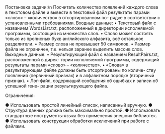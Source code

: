 Постановка задачи:/n
Посчитать количество появлений каждого слова в текстовом файле и вывести в текстовый файл результаты парами «слово» – «количество» в отсортированном по- рядке в соответствии с установленными требованиями.
Входные данные:
•	Текстовый файл с названием WordsList.txt, расположенный в директории исполняемой программы, состоящий из множества слов.
•	Слово может состоять только из прописных букв английского алфавита, всё остальное разделители.
•	Размер слова не превышает 50 символов.
•	Размер файла не ограничен, т.е. нельзя заранее выделить массив слов.
Выходные данные:
•	Результирующий файл с названием ResultPairs.txt, расположенный в дирек- тории исполняемой программы, содержащий результаты парами «слово» –
«количество».
•	«Слова» в результирующем файле должны быть отсортированы по количе- ству появлений (первичный признак) и в алфавитном порядке (вторичный признак).
•	Лог-файл, содержащий сообщения об ошибках и записи об успешной гене- рации результирующего файла.

Ограничения:

●	Использовать простой линейный список, написанный вручную.
●	Структура данных должна быть максимально простой.
●	Использовать стандартные инструменты языка без применения внешних библиотек.
●	Использовать конструкции обработки исключений при работе с файлами.
